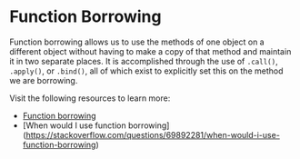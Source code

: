 # Function Borrowing

Function borrowing allows us to use the methods of one object on a different object without having to make a copy of that method and maintain it in two separate places. It is accomplished through the use of `.call()`, `.apply()`, or `.bind()`, all of which exist to explicitly set this on the method we are borrowing.

Visit the following resources to learn more:

- [Function borrowing](https://medium.com/@ensallee/function-borrowing-in-javascript-4bd671e9d7b4)
- [When would I use function borrowing] (https://stackoverflow.com/questions/69892281/when-would-i-use-function-borrowing)

